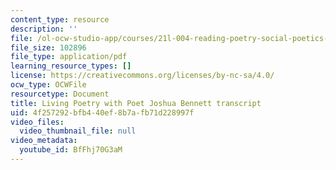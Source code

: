 ```yaml
---
content_type: resource
description: ''
file: /ol-ocw-studio-app/courses/21l-004-reading-poetry-social-poetics-spring-2023/BfFhj70G3aM_transcript.pdf
file_size: 102896
file_type: application/pdf
learning_resource_types: []
license: https://creativecommons.org/licenses/by-nc-sa/4.0/
ocw_type: OCWFile
resourcetype: Document
title: Living Poetry with Poet Joshua Bennett transcript
uid: 4f257292-bfb4-40ef-8b7a-fb71d228997f
video_files:
  video_thumbnail_file: null
video_metadata:
  youtube_id: BfFhj70G3aM
---
```

